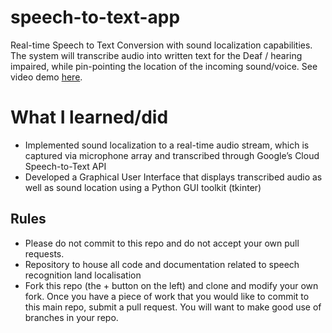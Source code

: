 # speech-to-text-app

Real-time Speech to Text Conversion with sound localization capabilities. The system will transcribe audio into written text for the Deaf / hearing impaired, while pin-pointing the location of the incoming sound/voice. See video demo [here](https://www.youtube.com/watch?v=CCEXXUiLlDM).

# What I learned/did 
* Implemented sound localization to a real-time audio stream, which is captured via microphone array and transcribed through Google’s Cloud Speech-to-Text API
* Developed a Graphical User Interface that displays transcribed audio as well as sound location using a Python GUI toolkit (tkinter)


## Rules 
* Please do not commit to this repo and do not accept your own pull requests.
* Repository to house all code and documentation related to speech recognition land localisation
* Fork this repo (the + button on the left) and clone and modify your own fork.
Once you have a piece of work that you would like to commit to this main repo, submit a pull request.
You will want to make good use of branches in your repo.


